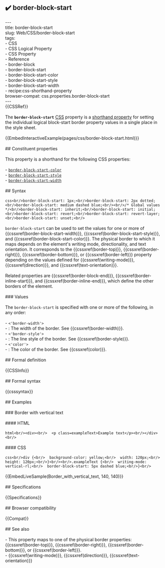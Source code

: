 ## ✔️ border-block-start 
 ---<br/>title: border-block-start<br/>slug: Web/CSS/border-block-start<br/>tags:<br/>  - CSS<br/>  - CSS Logical Property<br/>  - CSS Property<br/>  - Reference<br/>  - border-block<br/>  - border-block-start<br/>  - border-block-start-color<br/>  - border-block-start-style<br/>  - border-block-start-width<br/>  - recipe:css-shorthand-property<br/>browser-compat: css.properties.border-block-start<br/>---<br/>{{CSSRef}}<br/><br/>The **`border-block-start`** [CSS](/en-US/docs/Web/CSS) property is a [shorthand property](/en-US/docs/Web/CSS/Shorthand_properties) for setting the individual logical block-start border property values in a single place in the style sheet.<br/><br/>{{EmbedInteractiveExample(pages/css/border-block-start.html)}}<br/><br/>## Constituent properties<br/><br/>This property is a shorthand for the following CSS properties:<br/><br/>- [`border-block-start-color`](/en-US/docs/Web/CSS/border-block-start-color)<br/>- [`border-block-start-style`](/en-US/docs/Web/CSS/border-block-start-style)<br/>- [`border-block-start-width`](/en-US/docs/Web/CSS/border-block-start-width)<br/><br/>## Syntax<br/><br/>```css<br/>border-block-start: 1px;<br/>border-block-start: 2px dotted;<br/>border-block-start: medium dashed blue;<br/><br/>/* Global values */<br/>border-block-start: inherit;<br/>border-block-start: initial;<br/>border-block-start: revert;<br/>border-block-start: revert-layer;<br/>border-block-start: unset;<br/>```<br/><br/>`border-block-start` can be used to set the values for one or more of {{cssxref(border-block-start-width)}}, {{cssxref(border-block-start-style)}}, and {{cssxref(border-block-start-color)}}. The physical border to which it maps depends on the element's writing mode, directionality, and text orientation. It corresponds to the {{cssxref(border-top)}}, {{cssxref(border-right)}}, {{cssxref(border-bottom)}}, or {{cssxref(border-left)}} property depending on the values defined for {{cssxref(writing-mode)}}, {{cssxref(direction)}}, and {{cssxref(text-orientation)}}.<br/><br/>Related properties are {{cssxref(border-block-end)}}, {{cssxref(border-inline-start)}}, and {{cssxref(border-inline-end)}}, which define the other borders of the element.<br/><br/>### Values<br/><br/>The `border-block-start` is specified with one or more of the following, in any order:<br/><br/>- `<'border-width'>`<br/>  - : The width of the border. See {{cssxref(border-width)}}.<br/>- `<'border-style'>`<br/>  - : The line style of the border. See {{cssxref(border-style)}}.<br/>- `<'color'>`<br/>  - : The color of the border. See {{cssxref(color)}}.<br/><br/>## Formal definition<br/><br/>{{CSSInfo}}<br/><br/>## Formal syntax<br/><br/>{{csssyntax}}<br/><br/>## Examples<br/><br/>### Border with vertical text<br/><br/>#### HTML<br/><br/>```html<br/><div><br/>  <p class=exampleText>Example text</p><br/></div><br/>```<br/><br/>#### CSS<br/><br/>```css<br/>div {<br/>  background-color: yellow;<br/>  width: 120px;<br/>  height: 120px;<br/>}<br/><br/>.exampleText {<br/>  writing-mode: vertical-rl;<br/>  border-block-start: 5px dashed blue;<br/>}<br/>```<br/><br/>{{EmbedLiveSample(Border_with_vertical_text, 140, 140)}}<br/><br/>## Specifications<br/><br/>{{Specifications}}<br/><br/>## Browser compatibility<br/><br/>{{Compat}}<br/><br/>## See also<br/><br/>- This property maps to one of the physical border properties: {{cssxref(border-top)}}, {{cssxref(border-right)}}, {{cssxref(border-bottom)}}, or {{cssxref(border-left)}}.<br/>- {{cssxref(writing-mode)}}, {{cssxref(direction)}}, {{cssxref(text-orientation)}}<br/>